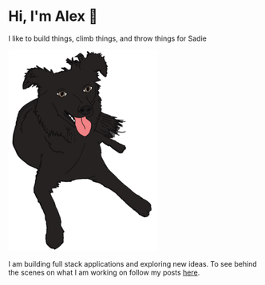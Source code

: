 # Hi, I'm Alex 👋
I like to build things, climb things, and throw things for Sadie

<img src="./sadie.png" alt="my dog sadie" width=300>

I am building full stack applications and exploring new ideas. To see behind the scenes on what I am working on follow my posts [here](https://alexoser.com).